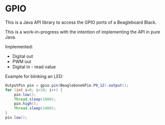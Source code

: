 GPIO
====

This is a Java API library to access the GPIO ports of a Beagleboard Black.

This is a work-in-progress with the intention of implementing the API in pure Java.

Implemented:
* Digital out
* PWM out
* Digital in - read value

Example for blinking an LED:
```java
OutputPin pin = gpio.pin(BeagleboneGPio.P9_12).output();
for (int i=0; i<10; i++) {
    pin.low();
    Thread.sleep(1000);
    pin.high();
    Thread.sleep(1000);
}
pin.low();
```
